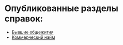   
  
  
# Опубликованные разделы справок:  
*  [Бывшие общежития](Алгоритмы%20работы/Бывшие%20общежития/Бывшие%20общежития.md)  
*  [Коммерческий найм](%D0%9A%D0%BE%D0%BC%D0%BC%D0%B5%D1%80%D1%87%D0%B5%D1%81%D0%BA%D0%B8%D0%B9%20%D0%BD%D0%B0%D0%B9%D0%BC.md)
